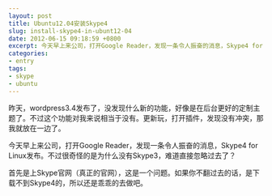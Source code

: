 ```yaml
---
layout: post
title: Ubuntu12.04安装Skype4
slug: install-skype4-in-ubunt12-04
date: 2012-06-15 09:18:59 +0800
excerpt: 今天早上来公司，打开Google Reader，发现一条令人振奋的消息，Skype4 for Linux发布。不过很奇怪的是为什么没有Skype3，难道直接忽略过去了？
categories:
- entry
tags:
- skype
- ubuntu
---
```


昨天，wordpress3.4发布了，没发现什么新的功能，好像是在后台更好的定制主题了。不过这个功能对我来说相当于没有。更新玩，打开插件，发现没有冲突，那我就放在一边了。

今天早上来公司，打开Google Reader，发现一条令人振奋的消息，Skype4 for Linux发布。不过很奇怪的是为什么没有Skype3，难道直接忽略过去了？

首先是上Skype官网（真正的官网），这是一个问题。如果你不翻过去的话，是下载不到Skype4的，所以还是乖乖的去做吧。

